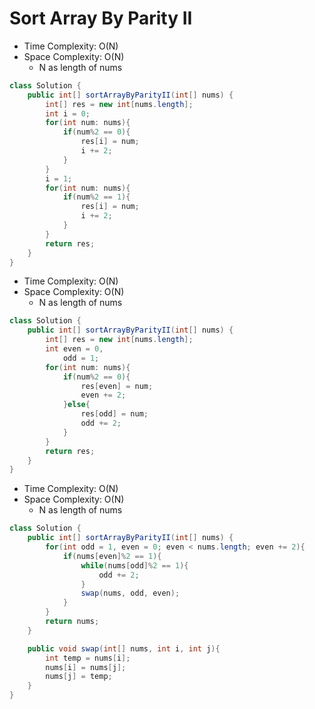 # Sort Array By Parity II

- Time Complexity: O(N)
- Space Complexity: O(N)
  - N as length of nums

```java
class Solution {
    public int[] sortArrayByParityII(int[] nums) {
        int[] res = new int[nums.length];
        int i = 0;
        for(int num: nums){
            if(num%2 == 0){
                res[i] = num;
                i += 2;
            }
        }
        i = 1;
        for(int num: nums){
            if(num%2 == 1){
                res[i] = num;
                i += 2;
            }
        }
        return res;
    }
}
```

- Time Complexity: O(N)
- Space Complexity: O(N)
  - N as length of nums

```java
class Solution {
    public int[] sortArrayByParityII(int[] nums) {
        int[] res = new int[nums.length];
        int even = 0,
            odd = 1;
        for(int num: nums){
            if(num%2 == 0){
                res[even] = num;
                even += 2;
            }else{
                res[odd] = num;
                odd += 2;
            }
        }
        return res;
    }
}
```

- Time Complexity: O(N)
- Space Complexity: O(N)
  - N as length of nums

```java
class Solution {
    public int[] sortArrayByParityII(int[] nums) {
        for(int odd = 1, even = 0; even < nums.length; even += 2){
            if(nums[even]%2 == 1){
                while(nums[odd]%2 == 1){
                    odd += 2;
                }
                swap(nums, odd, even);
            }
        }
        return nums;
    }

    public void swap(int[] nums, int i, int j){
        int temp = nums[i];
        nums[i] = nums[j];
        nums[j] = temp;
    }
}
```
